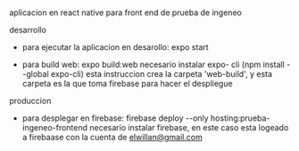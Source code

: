 # 

aplicacion en react native para front end de prueba de ingeneo

desarrollo
- para ejecutar la aplicacion en desarollo: expo start

- para build web: expo build:web
    necesario instalar expo- cli (npm install --global expo-cli)
    esta instruccion crea la carpeta 'web-build', y esta carpeta es la que toma firebase para hacer el despliegue

produccion
- para desplegar en firebase: firebase deploy --only hosting:prueba-ingeneo-frontend
    necesario instalar firebase, en este caso esta logeado a firebaase con la cuenta de elwillan@gmail.com
